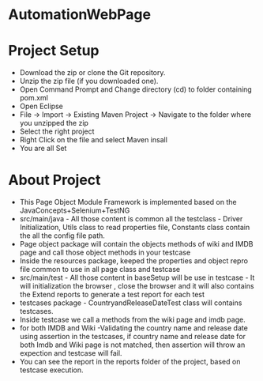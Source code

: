 # AutomationWebPage

# Project Setup
- Download the zip or clone the Git repository.
- Unzip the zip file (if you downloaded one).
- Open Command Prompt and Change directory (cd) to folder containing pom.xml
- Open Eclipse
- File -> Import -> Existing Maven Project -> Navigate to the folder where you unzipped the zip
- Select the right project
- Right Click on the file and select Maven insall
- You are all Set
  
 # About Project
 
 -  This Page Object Module Framework is implemented based on the JavaConcepts+Selenium+TestNG
 -  src/main/java - All those content is common all the testclass - Driver Initialization, Utils class to read properties file, Constants class contain the all the   config file path.
 -  Page object package will contain the objects methods of wiki and IMDB page and call those object methods in your testcase
 -  Inside the resources package, keeped the properties and object repro file common to use in all page class and testcase
 -  src/main/test - All those content in baseSetup will be use in testcase - It will initialization the browser , close the browser and it will also contains the Extend reports to generate a test report for each test
 - testcases package - CountryandReleaseDateTest class will contains testcases.
 - Inside testcase we call a methods from the wiki page and imdb page.
 - for both IMDB and Wiki -Validating the country name and release date using assertion in the testcases, if country name and release date for both Imdb and Wiki page is not matched, then assertion will throw an expection and testcase will fail.
 - You can see the report in the reports folder of the project, based on testcase execution.
 
